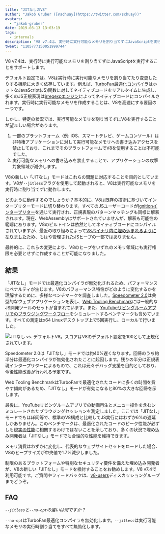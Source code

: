 ```yaml
---
title: "JITなしのV8"
author: "Jakob Gruber ([@schuay](https://twitter.com/schuay))"
avatars:
  - "jakob-gruber"
date: 2019-03-13 13:03:19
tags:
  - internals
description: "V8 v7.4は、実行時に実行可能なメモリを割り当てずにJavaScriptを実行することをサポートします。"
tweet: "1105777150051999744"
---
```

V8 v7.4は、実行時に実行可能なメモリを割り当てずにJavaScriptを実行することをサポートします。

デフォルト設定では、V8は実行時に実行可能なメモリを割り当てたり変更したりする機能に大きく依存しています。例えば、[TurboFan最適化コンパイラ](/blog/turbofan-jit)はホットなJavaScript(JS)関数に対してネイティブコードをリアルタイムに生成し、多くのJS正規表現は[irregexpエンジン](https://blog.chromium.org/2009/02/irregexp-google-chromes-new-regexp.html)によってネイティブコードにコンパイルされます。実行時に実行可能なメモリを作成することは、V8を高速にする要因の一つです。

<!--truncate-->
しかし、特定の状況では、実行可能なメモリを割り当てずにV8を実行することが望ましい場合があります。

1. 一部のプラットフォーム（例: iOS、スマートテレビ、ゲームコンソール）は非特権アプリケーションに対して実行可能なメモリへの書き込みアクセスを禁止しており、これまでそのプラットフォームでV8を使用することは不可能でした。
1. 実行可能なメモリへの書き込みを禁止することで、アプリケーションの攻撃対象領域が減少します。

V8の新しい「JITなし」モードはこれらの問題に対応することを目的としています。V8が`--jitless`フラグを使用して起動されると、V8は実行可能なメモリを実行時に割り当てずに動作します。

どのように動作するのでしょうか？基本的に、V8は既存の技術に基づいてインタープリターモードに切り替わります。すべてのJSユーザーコードが[Ignitionインタープリター](/blog/ignition-interpreter)を通じて実行され、正規表現のパターンマッチングも同様に解釈されます。現在、WebAssemblyはサポートされていませんが、解釈も可能性の範疇にあります。V8のビルトインは依然としてネイティブコードにコンパイルされていますが、最近の取り組みによって[V8バイナリ内に埋め込まれるようになりました](/blog/embedded-builtins)ため、もはや管理されたJSヒープの一部ではありません。

最終的に、これらの変更により、V8のヒープをいずれのメモリ領域にも実行権限を必要とせずに作成することが可能になりました。

## 結果

「JITなし」モードでは最適化コンパイラが無効化されるため、パフォーマンスにペナルティが生じます。V8のパフォーマンス特性がどのように変化するかを理解するために、多様なベンチマークを調査しました。[Speedometer 2.0](/blog/speedometer-2)は典型的なウェブアプリケーションを表し、[Web Tooling Benchmark](/blog/web-tooling-benchmark)には一般的なJS開発ツールのセットが含まれています。また、[YouTubeリビングルームアプリでのブラウジングワークフロー](https://chromeperf.appspot.com/report?sid=518c637ffa0961f965afe51d06979375467b12b87e72061598763e5a36876306)をシミュレートするベンチマークも含めています。すべての測定はx64 Linuxデスクトップ上で5回実行し、ローカルで行いました。

![JITなし vs. デフォルトV8。スコアはV8のデフォルト設定を100として正規化されています。](/_img/jitless/benchmarks.svg)

Speedometer 2.0は「JITなし」モードでは約40%遅くなります。回帰のうち約半分は最適化コンパイラが無効化されたことに起因します。残りの半分は正規表現インタープリターによるもので、これは元々デバッグ支援を目的としており、今後性能改善が行われる予定です。

Web Tooling BenchmarkはTurboFanで最適化されたコードに多くの時間を費やす傾向があるため、「JITなし」モードが有効になると80%の大きな回帰を示します。

最後に、YouTubeリビングルームアプリでの動画再生とメニュー操作を含むシミュレートされたブラウジングセッションを測定しました。ここでは「JITなし」モードでもほぼ同等で、標準のV8構成と比較してJS実行にはわずか6%の遅延しかありません。このベンチマークは、最適化されたコードのピーク性能が必ずしも[現実の性能](/blog/real-world-performance)に相関するわけではないことを示しており、多くの状況で埋め込み開発者は「JITなし」モードでも合理的な性能を維持できます。

メモリ消費はわずかに変化し、代表的なウェブサイトセットをロードした場合、V8のヒープサイズが中央値で1.7%減少しました。

制限のあるプラットフォームや特別なセキュリティ要件を備えた埋め込み開発者が、V8の新しい「JITなし」モードを検討することをお勧めします。V8 v7.4で利用可能です。ご質問やフィードバックは、[v8-users](https://groups.google.com/forum/#!forum/v8-users)ディスカッショングループまでどうぞ。

## FAQ

*`--jitless`と`--no-opt`の違いは何ですか？*

`--no-opt`はTurboFan最適化コンパイラを無効化します。`--jitless`は実行可能なメモリの実行時割り当てをすべて無効化します。
